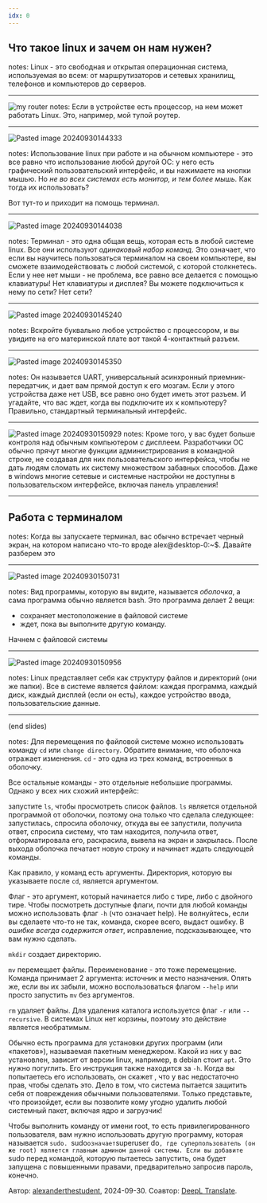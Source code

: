```yaml
---
idx: 0
---
```

## Что такое linux и зачем он нам нужен?
notes:
Linux - это свободная и открытая операционная система, используемая во всем: от маршрутизаторов и сетевых хранилищ, телефонов и компьютеров до серверов.

---

![my router](my%20router.png)
notes:
Если в устройстве есть процессор, на нем может работать Linux. Это, например, мой тупой роутер.

---

![Pasted image 20240930144333](Pasted%20image%2020240930144333.png)

notes:
Использование linux при работе и на обычном компьютере - это все равно что использование любой другой ОС: у него есть графический пользовательский интерфейс, и вы нажимаете на кнопки мышью. Но *не во всех системах есть монитор, и тем более мышь.* Как тогда их использовать?

Вот тут-то и приходит на помощь терминал.

---

![Pasted image 20240930144038](Pasted%20image%2020240930144038.png)

notes:
Терминал - это одна общая вещь, которая есть в любой системе linux. Все они используют *одинаковый набор команд*. Это означает, что если вы научитесь пользоваться терминалом на своем компьютере, вы сможете взаимодействовать с любой системой, с которой столкнетесь. Если у нее нет мыши - не проблема, все равно все делается с помощью клавиатуры! Нет клавиатуры и дисплея? Вы можете подключиться к нему по сети? Нет сети?

---

![Pasted image 20240930145240](Pasted%20image%2020240930145240.png)

notes:
Вскройте буквально любое устройство с процессором, и вы увидите на его материнской плате вот такой 4-контактный разъем.

---

![Pasted image 20240930145350](Pasted%20image%2020240930145350.png)

notes:
Он называется UART, универсальный асинхронный приемник-передатчик, и дает вам прямой доступ к его мозгам. Если у этого устройства даже нет USB, все равно оно будет иметь этот разъем. И угадайте, что вас ждет, когда вы подключите их к компьютеру? Правильно, стандартный терминальный интерфейс.

---

![Pasted image 20240930150929](Pasted%20image%2020240930150929.png)
notes:
Кроме того, у вас будет больше контроля над обычным компьютером *с* дисплеем. Разработчики ОС обычно прячут многие функции администрирования в командной строке, не создавая для них пользовательского интерфейса, чтобы не дать людям сломать их систему множеством забавных способов. Даже в windows многие сетевые и системные настройки не доступны в пользовательском интерфейсе, включая панель управления!

---

## Работа с терминалом

notes:
Когда вы запускаете терминал, вас обычно встречает черный экран, на котором написано что-то вроде alex@desktop-0:~$. Давайте разберем это

---

![Pasted image 20240930150731](Pasted%20image%2020240930150731.png)

notes:
Вид программы, которую вы видите, называется *оболочка*, а сама программа обычно является bash. Это программа делает 2 вещи:
- сохраняет местоположение в файловой системе
- ждет, пока вы выполните другую команду.

Начнем с файловой системы

---

![Pasted image 20240930150956](Pasted%20image%2020240930150956.png)

notes:
Linux представляет себя как структуру файлов и директорий (они же папки). Все в системе является файлом: каждая программа, каждый диск, каждый дисплей (если он есть), каждое устройство ввода, пользовательские данные.

---

(end slides)

notes:
Для перемещения по файловой системе можно использовать команду `cd` или `change directory`. Обратите внимание, что оболочка отражает изменения. `cd` - это одна из трех команд, встроенных в оболочку.

Все остальные команды - это отдельные небольшие программы. Однако у всех них схожий интерфейс:

запустите `ls`, чтобы просмотреть список файлов. `ls` является отдельной программой от оболочки, поэтому она только что сделала следующее: запустилась, спросила оболочку, откуда вы ее запустили, получила ответ, спросила систему, что там находится, получила ответ, отформатировала его, раскрасила, вывела на экран и закрылась. После выхода оболочка печатает новую строку и начинает ждать следующей команды.

Как правило, у команд есть аргументы. Директория, которую вы указываете после `cd`, является аргументом.

Флаг - это аргумент, который начинается либо с тире, либо с двойного тире. Чтобы посмотреть доступные флаги, почти для любой команды можно использовать флаг `-h` (что означает help). Не волнуйтесь, если вы сделаете что-то не так, команда, скорее всего, выдаст ошибку. В *ошибке всегда содержится ответ*, исправление, подсказывающее, что вам нужно сделать.

`mkdir` создает директорию.

`mv` перемещает файлы. Переименование - это тоже перемещение. Команда принимает 2 аргумента: источник и место назначения. Опять же, если вы их забыли, можно воспользоваться флагом `--help` или просто запустить `mv` без аргументов.

`rm` удаляет файлы. Для удаления каталога используется флаг `-r` или `--recursive`. В системах Linux нет корзины, поэтому это действие является необратимым.

Обычно есть программа для установки других программ (или «пакетов»), называемая пакетным менеджером. Какой из них у вас установлен, зависит от версии linux, например, в debian стоит `apt`. Это нужно погуглить. Его инструкция также находится за `-h`. Когда вы попытаетесь его использовать, он скажет , что у вас недостаточно прав, чтобы сделать это. Дело в том, что система пытается защитить себя от повреждения обычными пользователями. Только представьте, что произойдет, если вы позволите кому угодно удалить любой системный пакет, включая ядро и загрузчик!

Чтобы выполнить команду от имени root, то есть привилегированного пользователя, вам нужно использовать другую программу, которая называется `sudo. `sudo` означает `superuser do`, где суперпользователь (он же root) является главным админом данной системы. Если вы добавите `sudo перед командой, которую пытаетесь запустить, она будет запущена с повышенными правами, предварительно запросив пароль, конечно.

Автор: [alexanderthestudent](https://github.com/alexanderthesensei), 2024-09-30.
Соавтор: [DeepL Translate](https://deepl.com).